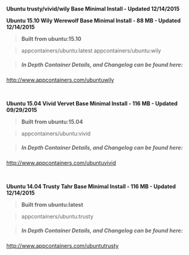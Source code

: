 **Ubuntu trusty/vivid/wily Base Minimal Install - Updated 12/14/2015**


**Ubuntu 15.10 Wily Werewolf Base Minimal Install - 88 MB - Updated 12/14/2015**
>**Built from ubuntu:15.10**

> appcontainers/ubuntu:latest
> appcontainers/ubuntu:wily

>##### In Depth Container Details, and Changelog can be found here:
http://www.appcontainers.com/ubuntuwily

&nbsp;

**Ubuntu 15.04 Vivid Vervet Base Minimal Install - 116 MB - Updated 09/29/2015**
>**Built from ubuntu:15.04**

> appcontainers/ubuntu:vivid

>##### In Depth Container Details, and Changelog can be found here:
http://www.appcontainers.com/ubuntuvivid

&nbsp;

**Ubuntu 14.04 Trusty Tahr Base Minimal Install - 116 MB - Updated 12/14/2015**
>**Built from ubuntu:latest**

> appcontainers/ubuntu:trusty

>##### In Depth Container Details, and Changelog can be found here:
http://www.appcontainers.com/ubuntutrusty